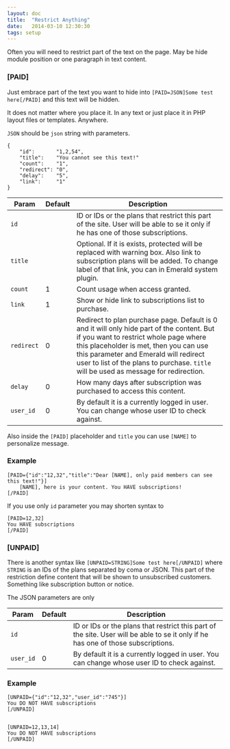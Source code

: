 ```yaml
---
layout: doc
title:  "Restrict Anything"
date:   2014-03-10 12:30:30
tags: setup
---
```


Often you will need to restrict part of the text on the page. May be hide module position or one paragraph in text content.

### [PAID] 

Just embrace part of the text you want to hide into `[PAID=JSON]Some test here[/PAID]` and this text will be hidden.

It does not matter where you place it. In any text or just place it in PHP layout files or templates. Anywhere.

`JSON` should be `json` string with parameters.


	{
		"id":       "1,2,54",
		"title":    "You cannot see this text!"
		"count":    "1",
		"redirect": "0",
		"delay":    "5",
		"link":     "1"
	}

Param | Default | Description
------|---|---
`id`    | | ID or IDs or the plans that restrict this part of the site. User will be able to se it only if he has one of those subscriptions.
`title` | | Optional. If it is exists, protected will be replaced with warning box. Also link to subscription plans will be added. To change label of that link, you can in Emerald system plugin.
`count` | 1 | Count usage when access granted.
`link` | 1 | Show or hide link to subscriptions list to purchase.
`redirect` | 0| Redirect to plan purchase page. Default is 0 and it will only hide part of the content. But if you want to restrict whole page where this placeholder is met, then you can use this parameter and Emerald will redirect user to list of the plans to purchase. `title` will be used as message for redirection.
`delay` | 0 | How many days after subscription was purchased to access this content.
`user_id` | 0 | By default it is a currently logged in user. You can change whose user ID to check against.

Also inside the `[PAID]` placeholder and `title` you can use `[NAME]` to personalize message.

### Example

    [PAID={"id":"12,32","title":"Dear [NAME], only paid members can see this text!"}]
        [NAME], here is your content. You HAVE subscriptions!
    [/PAID]

If you use only `id` parameter you may shorten syntax to 

	[PAID=12,32]
    You HAVE subscriptions
    [/PAID]

### [UNPAID]

There is another syntax like `[UNPAID=STRING]Some test here[/UNPAID]` where `STRING` is an IDs of the plans separated by coma or JSON. This part of the restriction define content that will be shown to unsubscribed customers. Something like subscription button or notice.

The JSON parameters are only 

Param | Default | Description
------|---|---
`id`    | | ID or IDs or the plans that restrict this part of the site. User will be able to se it only if he has one of those subscriptions.
`user_id` | 0 | By default it is a currently logged in user. You can change whose user ID to check against.


### Example

    [UNPAID={"id":"12,32","user_id":"745"}]
    You DO NOT HAVE subscriptions
    [/UNPAID]


    [UNPAID=12,13,14]
    You DO NOT HAVE subscriptions
    [/UNPAID]
